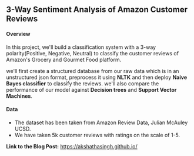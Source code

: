 ## 3-Way Sentiment Analysis of Amazon Customer Reviews
#### Overview
In this project, we'll build a classification system with a 3-way polarity(Positive, Negative, Neutral) to classify the customer 
reviews of Amazon's Grocery and Gourmet Food platform.

we'll first create a structured database from our raw data which is in an unstructured json format, preprocess it using <b>NLTK</b>
and then deploy <b>Naive Bayes classifier</b> to classify the reviews. we'll also compare the performance of our model against <b>Decision trees</b>
and <b>Support Vector Machines</b>.

#### Data
- The dataset has been taken from Amazon Review Data, Julian McAuley UCSD.
- We have taken 5k customer reviews with ratings on the scale of 1-5.

**Link to the Blog Post:** https://akshathasingh.github.io/
